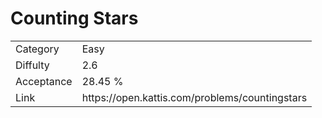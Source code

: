 # Counting Stars

<table>
    <tr>
        <td>Category</td>
        <td>Easy</td>
    </tr>
    <tr>
        <td>Diffulty</td>
        <td>2.6</td>
    </tr>
    <tr>
        <td>Acceptance</td>
        <td>28.45 %</td>
    </tr>
    <tr>
        <td>Link</td>
        <td>https://open.kattis.com/problems/countingstars</td>
    </tr>
</table>
